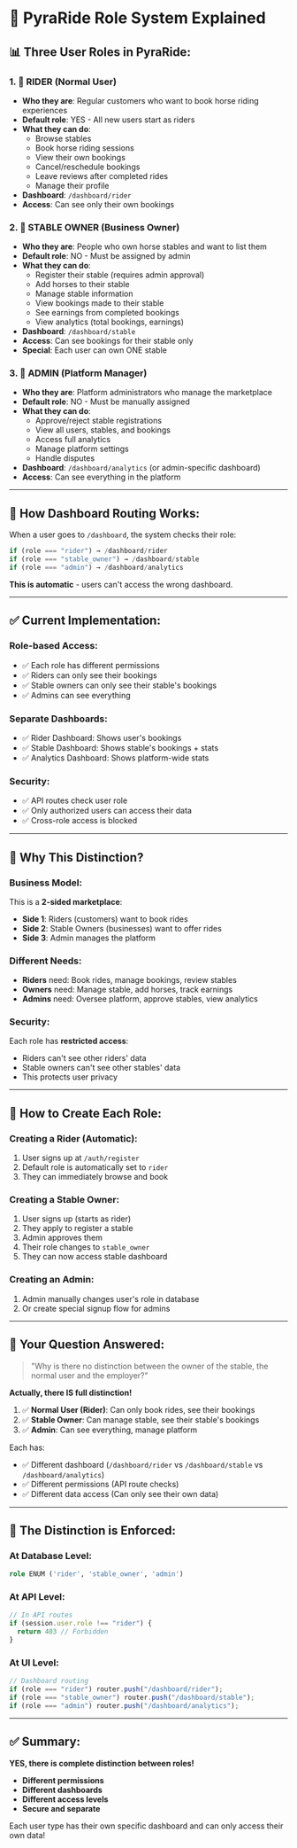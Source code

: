 # 🎯 **PyraRide Role System Explained**

## 📊 **Three User Roles in PyraRide:**

### **1. 🐴 RIDER (Normal User)**
- **Who they are**: Regular customers who want to book horse riding experiences
- **Default role**: YES - All new users start as riders
- **What they can do**:
  - Browse stables
  - Book horse riding sessions
  - View their own bookings
  - Cancel/reschedule bookings
  - Leave reviews after completed rides
  - Manage their profile
- **Dashboard**: `/dashboard/rider`
- **Access**: Can see only their own bookings

### **2. 🏢 STABLE OWNER (Business Owner)**
- **Who they are**: People who own horse stables and want to list them
- **Default role**: NO - Must be assigned by admin
- **What they can do**:
  - Register their stable (requires admin approval)
  - Add horses to their stable
  - Manage stable information
  - View bookings made to their stable
  - See earnings from completed bookings
  - View analytics (total bookings, earnings)
- **Dashboard**: `/dashboard/stable`
- **Access**: Can see bookings for their stable only
- **Special**: Each user can own ONE stable

### **3. 👑 ADMIN (Platform Manager)**
- **Who they are**: Platform administrators who manage the marketplace
- **Default role**: NO - Must be manually assigned
- **What they can do**:
  - Approve/reject stable registrations
  - View all users, stables, and bookings
  - Access full analytics
  - Manage platform settings
  - Handle disputes
- **Dashboard**: `/dashboard/analytics` (or admin-specific dashboard)
- **Access**: Can see everything in the platform

---

## 🔄 **How Dashboard Routing Works:**

When a user goes to `/dashboard`, the system checks their role:

```typescript
if (role === "rider") → /dashboard/rider
if (role === "stable_owner") → /dashboard/stable  
if (role === "admin") → /dashboard/analytics
```

**This is automatic** - users can't access the wrong dashboard.

---

## ✅ **Current Implementation:**

### **Role-based Access:**
- ✅ Each role has different permissions
- ✅ Riders can only see their bookings
- ✅ Stable owners can only see their stable's bookings
- ✅ Admins can see everything

### **Separate Dashboards:**
- ✅ Rider Dashboard: Shows user's bookings
- ✅ Stable Dashboard: Shows stable's bookings + stats
- ✅ Analytics Dashboard: Shows platform-wide stats

### **Security:**
- ✅ API routes check user role
- ✅ Only authorized users can access their data
- ✅ Cross-role access is blocked

---

## 🤔 **Why This Distinction?**

### **Business Model:**
This is a **2-sided marketplace**:
- **Side 1**: Riders (customers) want to book rides
- **Side 2**: Stable Owners (businesses) want to offer rides
- **Side 3**: Admin manages the platform

### **Different Needs:**
- **Riders** need: Book rides, manage bookings, review stables
- **Owners** need: Manage stable, add horses, track earnings
- **Admins** need: Oversee platform, approve stables, view analytics

### **Security:**
Each role has **restricted access**:
- Riders can't see other riders' data
- Stable owners can't see other stables' data
- This protects user privacy

---

## 📝 **How to Create Each Role:**

### **Creating a Rider (Automatic):**
1. User signs up at `/auth/register`
2. Default role is automatically set to `rider`
3. They can immediately browse and book

### **Creating a Stable Owner:**
1. User signs up (starts as rider)
2. They apply to register a stable
3. Admin approves them
4. Their role changes to `stable_owner`
5. They can now access stable dashboard

### **Creating an Admin:**
1. Admin manually changes user's role in database
2. Or create special signup flow for admins

---

## 🎯 **Your Question Answered:**

> "Why is there no distinction between the owner of the stable, the normal user and the employer?"

**Actually, there IS full distinction!**

1. ✅ **Normal User (Rider)**: Can only book rides, see their bookings
2. ✅ **Stable Owner**: Can manage stable, see their stable's bookings
3. ✅ **Admin**: Can see everything, manage platform

Each has:
- ✅ Different dashboard (`/dashboard/rider` vs `/dashboard/stable` vs `/dashboard/analytics`)
- ✅ Different permissions (API route checks)
- ✅ Different data access (Can only see their own data)

---

## 🔧 **The Distinction is Enforced:**

### **At Database Level:**
```sql
role ENUM ('rider', 'stable_owner', 'admin')
```

### **At API Level:**
```typescript
// In API routes
if (session.user.role !== "rider") {
  return 403 // Forbidden
}
```

### **At UI Level:**
```typescript
// Dashboard routing
if (role === "rider") router.push("/dashboard/rider");
if (role === "stable_owner") router.push("/dashboard/stable");
if (role === "admin") router.push("/dashboard/analytics");
```

---

## ✅ **Summary:**

**YES, there is complete distinction between roles!**

- **Different permissions**
- **Different dashboards**
- **Different access levels**
- **Secure and separate**

Each user type has their own specific dashboard and can only access their own data!

